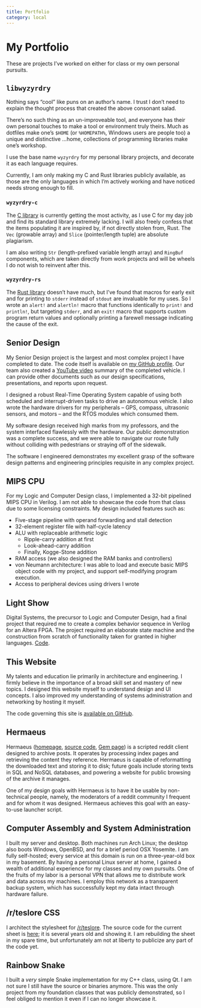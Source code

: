 ```yaml
---
title: Portfolio
category: local
---
```


# My Portfolio

These are projects I’ve worked on either for class or my own personal pursuits.

## `libwyzyrdry`

Nothing says “cool” like puns on an author’s name. I trust I don’t need to
explain the thought process that created the above consonant salad.

There’s no such thing as an un-improveable tool, and everyone has their own
personal touches to make a tool or environment truly theirs. Much as dotfiles
make one’s `$HOME` (or `%HOMEPATH%`, Windows users are people too) a unique and
distinctive …home, collections of programming libraries make one’s workshop.

I use the base name `wyzyrdry` for my personal library projects, and decorate it
as each language requires.

Currently, I am only making my C and Rust libraries publicly available, as those
are the only languages in which I’m actively working and have noticed needs
strong enough to fill.

### `wyzyrdry-c`

The [C library][wyzyrdry-c] is currently getting the most activity, as I use C
for my day job and find its standard library extremely lacking. I will also
freely confess that the items populating it are inspired by, if not directly
stolen from, Rust. The `Vec` (growable array) and `Slice` (pointer/length tuple)
are absolute plagiarism.

I am also writing `Str` (length-prefixed variable length array) and `RingBuf`
components, which are taken directly from work projects and will be wheels I do
not wish to reinvent after this.

### `wyzyrdry-rs`

The [Rust library][wyzyrdry-rs] doesn’t have much, but I’ve found that macros
for early exit and for printing to `stderr` instead of `stdout` are invaluable
for my uses. So I wrote an `alert!` and `alertln!` macro that functions
identically to `print!` and `println!`, but targeting `stderr`, and an `exit!`
macro that supports custom program return values and optionally printing a
farewell message indicating the cause of the exit.

## Senior Design

My Senior Design project is the largest and most complex project I have
completed to date. The code itself is available on [my GitHub profile][srd]. Our
team also created a [YouTube video][yt] summary of the completed vehicle. I can
provide other documents such as our design specifications, presentations, and
reports upon request.

I designed a robust Real-Time Operating System capable of using both scheduled
and interrupt-driven tasks to drive an autonomous vehicle. I also wrote the
hardware drivers for my peripherals – GPS, compass, ultrasonic sensors, and
motors – and the RTOS modules which consumed them.

My software design received high marks from my professors, and the system
interfaced flawlessly with the hardware. Our public demonstration was a complete
success, and we were able to navigate our route fully without colliding with
pedestrians or straying off of the sidewalk.

The software I engineered demonstrates my excellent grasp of the software design
patterns and engineering principles requisite in any complex project.

## MIPS CPU

For my Logic and Computer Design class, I implemented a 32-bit pipelined MIPS
CPU in Verilog. I am not able to showcase the code from that class due to some
licensing constraints. My design included features such as:

- Five-stage pipeline with operand forwarding and stall detection
- 32-element register file with half-cycle latency
- ALU with replaceable arithmetic logic
    - Ripple-carry addition at first
    - Look-ahead-carry addition
    - Finally, Kogge-Stone addition
- RAM access (we also designed the RAM banks and controllers)
- von Neumann architecture: I was able to load and execute basic MIPS object
code with my project, and support self-modifying program execution.
- Access to peripheral devices using drivers I wrote

## Light Show

Digital Systems, the precursor to Logic and Computer Design, had a final project
that required me to create a complex behavior sequence in Verilog for an Altera
FPGA. The project required an elaborate state machine and the construction from
scratch of functionality taken for granted in higher languages. [Code][vls].

## This Website

My talents and education lie primarily in architecture and engineering. I firmly
believe in the importance of a broad skill set and mastery of new topics. I
designed this website myself to understand design and UI concepts. I also
improved my understanding of systems administration and networking by hosting it
myself.

The code governing this site is [available on GitHub][site].

## Hermaeus

Hermaeus ([homepage][hm-myrr], [source code][hm-gh], [Gem page][hm-gem]) is a
scripted reddit client designed to archive posts. It operates by processing
index pages and retrieving the content they reference. Hermaeus is capable of
reformatting the downloaded text and storing it to disk; future goals include
storing texts in SQL and NoSQL databases, and powering a website for public
browsing of the archive it manages.

One of my design goals with Hermaeus is to have it be usable by non-technical
people, namely, the moderators of a reddit community I frequent and for whom it
was designed. Hermaeus achieves this goal with an easy-to-use launcher script.

## Computer Assembly and System Administration

I built my server and desktop. Both machines run Arch Linux; the desktop also
boots Windows, OpenBSD, and for a brief period OSX Yosemite. I am fully
self-hosted; every service at this domain is run on a three-year-old box in my
basement. By having a personal Linux server at home, I gained a wealth of
additional experience for my classes and my own pursuits. One of the fruits of
my labor is a personal VPN that allows me to distribute work and data across my
machines. I employ this network as a transparent backup system, which has
successfully kept my data intact through hardware failure.

## /r/teslore CSS

I architect the stylesheet for [/r/teslore][tsl]. The source code for the
current sheet is [here][tsl-gh-old]; it is several years old and showing it. I
am rebuilding the sheet in my spare time, but unfortunately am not at liberty to
publicize any part of the code yet.

## Rainbow Snake

I built a *very* simple Snake implementation for my C++ class, using Qt. I am
not sure I still have the source or binaries anymore. This was the only project
from my foundation classes that was publicly demonstrated, so I feel obliged to
mention it even if I can no longer showcase it.

[hm-gem]: https://rubygems.org/gems/hermaeus
[hm-gh]: https://github.com/myrrlyn/hermaeus
[hm-myrr]: https://myrrlyn.net/hermaeus
[mm]: https://middlemanapp.com
[sass]: http://sass-lang.com
[site]: https://github.com/myrrlyn/myrrlyn.net
[srd]: https://github.com/myrrlyn/SeniorDesign
[ts]: https://typescriptlang.org
[tsl]: https://reddit.com/r/teslore
[tsl-gh-old]: https://github.com/myrrlyn/teslore
[vls]: https://github.com/myrrlyn/DigitalSystemsProject
[wyzyrdry-c]: https://github.com/myrrlyn/wyzyrdry-c
[wyzyrdry-rs]: https://github.com/myrrlyn/wyzyrdry-rs
[yt]: https://www.youtube.com/watch?v=K3CKSovJbJQ
